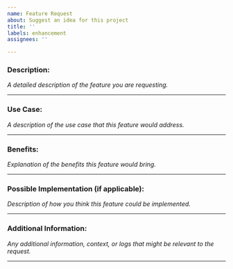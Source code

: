 ```yaml
---
name: Feature Request
about: Suggest an idea for this project
title: ''
labels: enhancement
assignees: ''

---
```


### **Description:**

_A detailed description of the feature you are requesting._

---

### **Use Case:**

_A description of the use case that this feature would address._

---

### **Benefits:**

_Explanation of the benefits this feature would bring._

---

### **Possible Implementation (if applicable):**

_Description of how you think this feature could be implemented._

---

### **Additional Information:**

_Any additional information, context, or logs that might be relevant to the request._

---

[//]: # (**Thank you for helping us improve our project!**)
